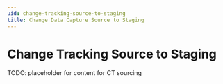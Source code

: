 ```yaml
---
uid: change-tracking-source-to-staging
title: Change Data Capture Source to Staging
---
```

# Change Tracking Source to Staging

TODO: placeholder for content for CT sourcing